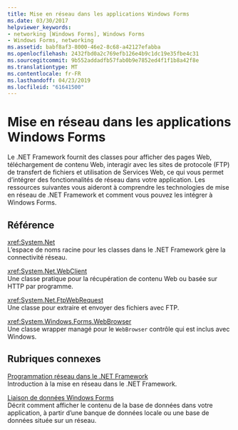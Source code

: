 ```yaml
---
title: Mise en réseau dans les applications Windows Forms
ms.date: 03/30/2017
helpviewer_keywords:
- networking [Windows Forms], Windows Forms
- Windows Forms, networking
ms.assetid: babf8af3-8000-46e2-8c68-a42127efabba
ms.openlocfilehash: 2432fbd0a2c769efb126e4b9c1dc19e35fbe4c31
ms.sourcegitcommit: 9b552addadfb57fab0b9e7852ed4f1f1b8a42f8e
ms.translationtype: MT
ms.contentlocale: fr-FR
ms.lasthandoff: 04/23/2019
ms.locfileid: "61641500"
---
```

# <a name="networking-in-windows-forms-applications"></a>Mise en réseau dans les applications Windows Forms
Le .NET Framework fournit des classes pour afficher des pages Web, téléchargement de contenu Web, interagir avec les sites de protocole (FTP) de transfert de fichiers et utilisation de Services Web, ce qui vous permet d’intégrer des fonctionnalités de réseau dans votre application. Les ressources suivantes vous aideront à comprendre les technologies de mise en réseau de .NET Framework et comment vous pouvez les intégrer à Windows Forms.  
  
## <a name="reference"></a>Référence  
 <xref:System.Net>  
 L’espace de noms racine pour les classes dans le .NET Framework gère la connectivité réseau.  
  
 <xref:System.Net.WebClient>  
 Une classe pratique pour la récupération de contenu Web ou basée sur HTTP par programme.  
  
 <xref:System.Net.FtpWebRequest>  
 Une classe pour extraire et envoyer des fichiers avec FTP.  
  
 <xref:System.Windows.Forms.WebBrowser>  
 Une classe wrapper managé pour le `WebBrowser` contrôle qui est inclus avec Windows.  
  
## <a name="related-sections"></a>Rubriques connexes  
 [Programmation réseau dans le .NET Framework](../../network-programming/index.md)  
 Introduction à la mise en réseau dans le .NET Framework.  
  
 [Liaison de données Windows Forms](../windows-forms-data-binding.md)  
 Décrit comment afficher le contenu de la base de données dans votre application, à partir d’une banque de données locale ou une base de données située sur un réseau.
